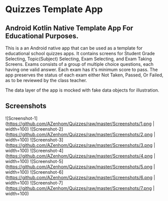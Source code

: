 # Quizzes Template App
## Android Kotlin Native Template App For Educational Purposes.


This is a an Android native app that can be used as a template for educational school quizzes apps.
It contains screens for Student Grade Selecting, Topic(Subject) Selecting, Exam Selecting, and Exam Taking Screens.
Exams consists of a group of multiple choice questions, each having one valid answer. Each exam has it's minimum score to pass.
The app preserves the status of each exam either Not Taken, Passed, Or Failed, as to be reviewed by the class teacher.

The data layer of the app is mocked with fake data objects for illustration.

## Screenshots

![Screenshot-1](https://github.com/AZenhom/Quizzes/raw/master/Screenshots/1.png | width=100) ![Screenshot-2](https://github.com/AZenhom/Quizzes/raw/master/Screenshots/2.png | width=100) ![Screenshot-3](https://github.com/AZenhom/Quizzes/raw/master/Screenshots/3.png | width=100)
![Screenshot-4](https://github.com/AZenhom/Quizzes/raw/master/Screenshots/4.png | width=100) ![Screenshot-5](https://github.com/AZenhom/Quizzes/raw/master/Screenshots/5.png | width=100) ![Screenshot-6](https://github.com/AZenhom/Quizzes/raw/master/Screenshots/6.png | width=100)
![Screenshot-7](https://github.com/AZenhom/Quizzes/raw/master/Screenshots/7.png | width=100)
